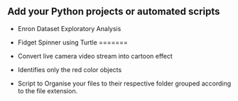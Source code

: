 ## Add your Python projects or automated scripts 
- Enron Dataset Exploratory Analysis

- Fidget Spinner using Turtle
=======
- Convert live camera video stream into cartoon effect

- Identifies only the red color objects

- Script to Organise your files to their respective folder grouped according to the file extension.